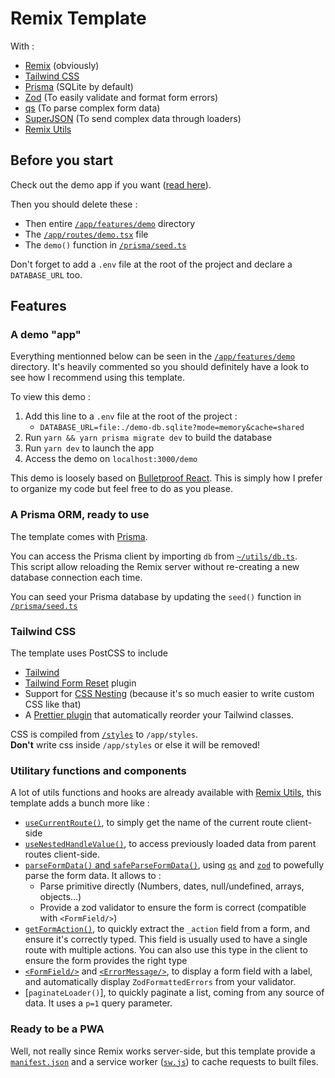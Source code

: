 # Remix Template

With :

- [Remix](https://github.com/remix-run/remix) (obviously)
- [Tailwind CSS](https://github.com/tailwindlabs/tailwindcss)
- [Prisma](https://github.com/prisma/prisma) (SQLite by default)
- [Zod](https://github.com/colinhacks/zod) (To easily validate and format form errors)
- [qs](https://github.com/ljharb/qs) (To parse complex form data)
- [SuperJSON](https://github.com/blitz-js/superjson) (To send complex data through loaders)
- [Remix Utils](https://github.com/sergiodxa/remix-utils)

## Before you start

Check out the demo app if you want ([read here](#a-demo-app)).

Then you should delete these :

- Then entire [`/app/features/demo`](/app/features/demo) directory
- The [`/app/routes/demo.tsx`](/app/routes/demo.tsx) file
- The `demo()` function in [`/prisma/seed.ts`](/prisma/seed.ts)

Don't forget to add a `.env` file at the root of the project and declare a `DATABASE_URL` too.

## Features

### A demo "app"

Everything mentionned below can be seen in the [`/app/features/demo`](/app/features/demo) directory. It's heavily commented so you should definitely have a look to see how I recommend using this template.

To view this demo :

1. Add this line to a `.env` file at the root of the project :
   - `DATABASE_URL=file:./demo-db.sqlite?mode=memory&cache=shared`
2. Run `yarn && yarn prisma migrate dev` to build the database
3. Run `yarn dev` to launch the app
4. Access the demo on `localhost:3000/demo`

This demo is loosely based on [Bulletproof React](https://github.com/alan2207/bulletproof-react). This is simply how I prefer to organize my code but feel free to do as you please.

### A Prisma ORM, ready to use

The template comes with [Prisma](https://github.com/prisma/prisma).

You can access the Prisma client by importing `db` from [`~/utils/db.ts`](app/utils/db.server.ts).\
This script allow reloading the Remix server without re-creating a new database connection each time.

You can seed your Prisma database by updating the `seed()` function in [`/prisma/seed.ts`](/prisma/seed.ts)

### Tailwind CSS

The template uses PostCSS to include

- [Tailwind](https://github.com/tailwindlabs/tailwindcss)
- [Tailwind Form Reset](https://github.com/tailwindlabs/tailwindcss-forms) plugin
- Support for [CSS Nesting](https://github.com/postcss/postcss-nested) (because it's so much easier to write custom CSS like that)
- A [Prettier plugin](https://github.com/tailwindlabs/prettier-plugin-tailwindcss) that automatically reorder your Tailwind classes.

CSS is compiled from [`/styles`](/styles) to `/app/styles`.\
**Don't** write css inside `/app/styles` or else it will be removed!

### Utilitary functions and components

A lot of utils functions and hooks are already available with [Remix Utils](https://github.com/sergiodxa/remix-utils), this template adds a bunch more like :

- [`useCurrentRoute()`](app/hooks/useCurrentRoute.ts), to simply get the name of the current route client-side
- [`useNestedHandleValue()`](app/hooks/useNestedHandleValue.ts), to access previously loaded data from parent routes client-side.
- [`parseFormData()` and `safeParseFormData()`](/app/utils/formData.server.ts), using [`qs`](https://github.com/ljharb/qs) and [`zod`](https://github.com/colinhacks/zod) to powefully parse the form data. It allows to :
  - Parse primitive directly (Numbers, dates, null/undefined, arrays, objects...)
  - Provide a zod validator to ensure the form is correct (compatible with `<FormField/>`)
- [`getFormAction()`](/app/utils/formData.server.ts), to quickly extract the `_action` field from a form, and ensure it's correctly typed. This field is usually used to have a single route with multiple actions. You can also use this type in the client to ensure the form provides the right type
- [`<FormField/>`](app/components/form-field.tsx) and [`<ErrorMessage/>`](app/components/error-message.tsx), to display a form field with a label, and automatically display `ZodFormattedErrors` from your validator.
- [`paginateLoader()`], to quickly paginate a list, coming from any source of data. It uses a `p=1` query parameter.

### Ready to be a PWA

Well, not really since Remix works server-side, but this template provide a [`manifest.json`](public/manifest.json) and a service worker ([`sw.js`](public/sw.js)) to cache requests to built files.
